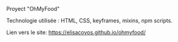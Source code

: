 Proyect "OhMyFood"

Technologie utilisée : HTML, CSS, keyframes, mixins, npm scripts.

Lien vers le site: https://elisacoyos.github.io/ohmyfood/



